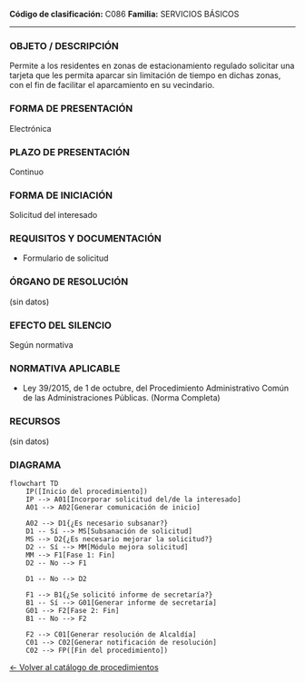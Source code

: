 
**Código de clasificación:** C086
**Familia:** SERVICIOS BÁSICOS

---

### OBJETO / DESCRIPCIÓN

Permite a los residentes en zonas de estacionamiento regulado solicitar una tarjeta que les permita aparcar sin limitación de tiempo en dichas zonas, con el fin de facilitar el aparcamiento en su vecindario.

### FORMA DE PRESENTACIÓN

Electrónica

### PLAZO DE PRESENTACIÓN

Continuo

### FORMA DE INICIACIÓN

Solicitud del interesado

### REQUISITOS Y DOCUMENTACIÓN

- Formulario de solicitud

### ÓRGANO DE RESOLUCIÓN

(sin datos)

### EFECTO DEL SILENCIO

Según normativa

### NORMATIVA APLICABLE

- Ley 39/2015, de 1 de octubre, del Procedimiento Administrativo Común de las Administraciones Públicas. (Norma Completa)

### RECURSOS

(sin datos)

### DIAGRAMA

```mermaid
flowchart TD
    IP([Inicio del procedimiento])
    IP --> A01[Incorporar solicitud del/de la interesado]
    A01 --> A02[Generar comunicación de inicio]

    A02 --> D1{¿Es necesario subsanar?}
    D1 -- Sí --> MS[Subsanación de solicitud]
    MS --> D2{¿Es necesario mejorar la solicitud?}
    D2 -- Sí --> MM[Módulo mejora solicitud]
    MM --> F1[Fase 1: Fin]
    D2 -- No --> F1

    D1 -- No --> D2

    F1 --> B1{¿Se solicitó informe de secretaría?}
    B1 -- Sí --> G01[Generar informe de secretaría]
    G01 --> F2[Fase 2: Fin]
    B1 -- No --> F2

    F2 --> C01[Generar resolución de Alcaldía]
    C01 --> C02[Generar notificación de resolución]
    C02 --> FP([Fin del procedimiento])
```

[← Volver al catálogo de procedimientos](../buscador.md)